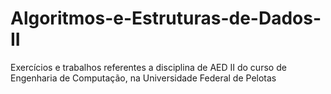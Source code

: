 # Algoritmos-e-Estruturas-de-Dados-II
Exercícios e trabalhos referentes a disciplina de AED II do curso de Engenharia de Computação, na Universidade Federal de Pelotas 
